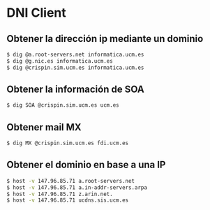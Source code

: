 # DNI Client
## Obtener la dirección ip mediante un dominio
```sh
$ dig @a.root-servers.net informatica.ucm.es
$ dig @g.nic.es informatica.ucm.es
$ dig @crispin.sim.ucm.es informatica.ucm.es
```

## Obtener la información de SOA
```sh
$ dig SOA @crispin.sim.ucm.es ucm.es
```

## Obtener mail MX
```sh
$ dig MX @crispin.sim.ucm.es fdi.ucm.es
```

## Obtener el dominio en base a una IP
```sh
$ host -v 147.96.85.71 a.root-servers.net
$ host -v 147.96.85.71 a.in-addr-servers.arpa
$ host -v 147.96.85.71 z.arin.net.
$ host -v 147.96.85.71 ucdns.sis.ucm.es
```
